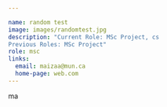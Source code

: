 ```yaml
---

name: random test
image: images/randomtest.jpg
description: "Current Role: MSc Project, cs
Previous Roles: MSc Project"
role: msc
links:
  email: maizaa@mun.ca
  home-page: web.com
---
```


ma